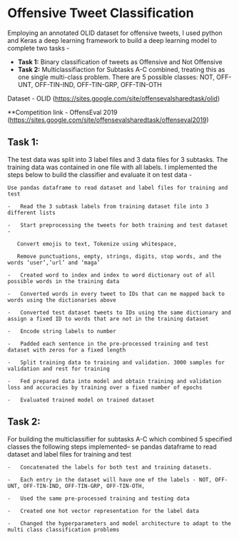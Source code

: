 # Offensive Tweet Classification

Employing an annotated OLID dataset for offensive tweets, I used python and Keras a deep learning framework to build a deep learning model to complete two tasks -

* **Task 1:** Binary classification of tweets as Offensive and Not Offensive
* **Task 2:** Multiclassifiaction for Subtasks A-C combined, treating this as one single multi-class problem. There are 5 possible classes: NOT, OFF-UNT, OFF-TIN-IND, OFF-TIN-GRP, OFF-TIN-OTH

Dataset - OLID (https://sites.google.com/site/offensevalsharedtask/olid)

**Competition link - OffensEval 2019 (https://sites.google.com/site/offensevalsharedtask/offenseval2019)



## Task 1:


The test data was split into 3 label files and 3 data files for 3 subtasks. The training data was contained in one file with all labels. I implemented the steps below to build the classifier and evaluate it on test data -


    Use pandas dataframe to read dataset and label files for training and test

    -	Read the 3 subtask labels from training dataset file into 3 different lists

    -	Start preprocessing the tweets for both training and test dataset -

       Convert emojis to text, Tokenize using whitespace, 
    
       Remove punctuations, empty, strings, digits, stop words, and the words ‘user’,’url’ and ‘maga’

    -	Created word to index and index to word dictionary out of all possible words in the training data

    -	Converted words in every tweet to IDs that can me mapped back to words using the dictionaries above

    -	Converted test dataset tweets to IDs using the same dictionary and assign a fixed ID to words that are not in the training dataset

    -	Encode string labels to number

    -	Padded each sentence in the pre-processed training and test dataset with zeros for a fixed length

    -	Split training data to training and validation. 3000 samples for validation and rest for training

    -	Fed prepared data into model and obtain training and validation loss and accuracies by training over a fixed number of epochs

    -	Evaluated trained model on trained dataset



## Task 2:

For building the multiclassifier for subtasks A-C which combined 5 specified classes the following steps implemented–
se pandas dataframe to read dataset and label files for training and test

    -	Concatenated the labels for both test and training datasets. 
    
    -	Each entry in the dataset will have one of the labels - NOT, OFF-UNT, OFF-TIN-IND, OFF-TIN-GRP, OFF-TIN-OTH,

    -	Used the same pre-processed training and testing data

    -	Created one hot vector representation for the label data

    -	Changed the hyperparameters and model architecture to adapt to the multi class classification problems
